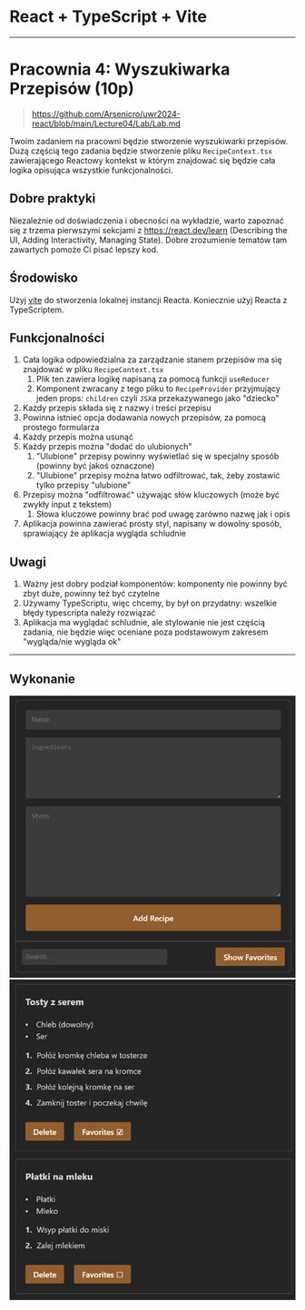 # React + TypeScript + Vite
---
# Pracownia 4: Wyszukiwarka Przepisów (10p)
>https://github.com/Arsenicro/uwr2024-react/blob/main/Lecture04/Lab/Lab.md

Twoim zadaniem na pracowni będzie stworzenie wyszukiwarki przepisów. Dużą częścią tego zadania będzie stworzenie pliku `RecipeContext.tsx` zawierającego Reactowy kontekst w którym znajdować się będzie cała logika opisująca wszystkie funkcjonalności.

## Dobre praktyki

Niezależnie od doświadczenia i obecności na wykładzie, warto zapoznać się z trzema pierwszymi sekcjami z https://react.dev/learn (Describing the UI, Adding Interactivity, Managing State). Dobre zrozumienie tematów tam zawartych pomoże Ci pisać lepszy kod.

## Środowisko

Użyj [vite](https://vitejs.dev/) do stworzenia lokalnej instancji Reacta. Koniecznie użyj Reacta z TypeScriptem.

## Funkcjonalności

1. Cała logika odpowiedzialna za zarządzanie stanem przepisów ma się znajdować w pliku `RecipeContext.tsx`
   1. Plik ten zawiera logikę napisaną za pomocą funkcji `useReducer`
   2. Komponent zwracany z tego pliku to `RecipeProvider` przyjmujący jeden props: `children` czyli `JSX`a przekazywanego jako "dziecko"
2. Każdy przepis składa się z nazwy i treści przepisu
3. Powinna istnieć opcja dodawania nowych przepisów, za pomocą prostego formularza
4. Każdy przepis można usunąć
5. Każdy przepis można "dodać do ulubionych"
   1. "Ulubione" przepisy powinny wyświetlać się w specjalny sposób (powinny być jakoś oznaczone)
   2. "Ulubione" przepisy można łatwo odfiltrować, tak, żeby zostawić tylko przepisy "ulubione"
6. Przepisy można "odfiltrować" używając słów kluczowych (może być zwykły input z tekstem)
   1. Słowa kluczowe powinny brać pod uwagę zarówno nazwę jak i opis
7. Aplikacja powinna zawierać prosty styl, napisany w dowolny sposób, sprawiający że aplikacja wygląda schludnie

## Uwagi

1. Ważny jest dobry podział komponentów: komponenty nie powinny być zbyt duże, powinny też być czytelne
2. Używamy TypeScriptu, więc chcemy, by był on przydatny: wszelkie błędy typescripta należy rozwiązać
3. Aplikacja ma wyglądać schludnie, ale stylowanie nie jest częścią zadania, nie będzie więc oceniane poza podstawowym zakresem "wygląda/nie wygląda ok"

---

## Wykonanie
![recipe_searcher_form](recipe_searcher_form.png)
![recipe_searcher](recipe_searcher.png)